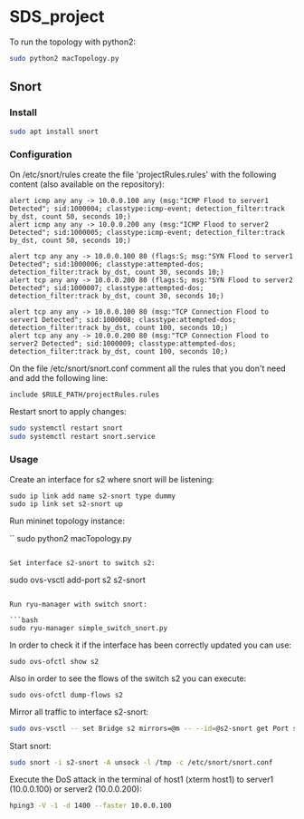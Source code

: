 # SDS_project

To run the topology with python2:

```bash
sudo python2 macTopology.py
```

## Snort

### Install

```bash
sudo apt install snort
```
### Configuration
On /etc/snort/rules create the file 'projectRules.rules' with the following content (also available on the repository):

```text
alert icmp any any -> 10.0.0.100 any (msg:"ICMP Flood to server1 Detected"; sid:1000004; classtype:icmp-event; detection_filter:track by_dst, count 50, seconds 10;)
alert icmp any any -> 10.0.0.200 any (msg:"ICMP Flood to server2 Detected"; sid:1000005; classtype:icmp-event; detection_filter:track by_dst, count 50, seconds 10;)

alert tcp any any -> 10.0.0.100 80 (flags:S; msg:"SYN Flood to server1 Detected"; sid:1000006; classtype:attempted-dos; detection_filter:track by_dst, count 30, seconds 10;)
alert tcp any any -> 10.0.0.200 80 (flags:S; msg:"SYN Flood to server2 Detected"; sid:1000007; classtype:attempted-dos; detection_filter:track by_dst, count 30, seconds 10;)

alert tcp any any -> 10.0.0.100 80 (msg:"TCP Connection Flood to server1 Detected"; sid:1000008; classtype:attempted-dos; detection_filter:track by_dst, count 100, seconds 10;)
alert tcp any any -> 10.0.0.200 80 (msg:"TCP Connection Flood to server2 Detected"; sid:1000009; classtype:attempted-dos; detection_filter:track by_dst, count 100, seconds 10;)
```

On the file /etc/snort/snort.conf comment all the rules that you don't need and add the following line:

```
include $RULE_PATH/projectRules.rules
```

Restart snort to apply changes:

```bash
sudo systemctl restart snort
sudo systemctl restart snort.service
```

### Usage

Create an interface for s2 where snort will be listening:

```
sudo ip link add name s2-snort type dummy
sudo ip link set s2-snort up 
```

Run mininet topology instance:

``
sudo python2 macTopology.py
```

Set interface s2-snort to switch s2:
```
sudo ovs-vsctl add-port s2 s2-snort
```

Run ryu-manager with switch snort:

```bash
sudo ryu-manager simple_switch_snort.py
```

In order to check it if the interface has been correctly updated you can use:
```
sudo ovs-ofctl show s2
```

Also in order to see the flows of the switch s2 you can execute:
```
sudo ovs-ofctl dump-flows s2
```

Mirror all traffic to interface s2-snort:
```bash
sudo ovs-vsctl -- set Bridge s2 mirrors=@m -- --id=@s2-snort get Port s2-snort -- --id=@m create Mirror name=m0 select-all=true output-port=@s2-snort
```

Start snort:

```bash
sudo snort -i s2-snort -A unsock -l /tmp -c /etc/snort/snort.conf
```

Execute the DoS attack in the terminal of host1 (xterm host1) to server1 (10.0.0.100) or server2 (10.0.0.200):

```bash
hping3 -V -1 -d 1400 --faster 10.0.0.100
```
